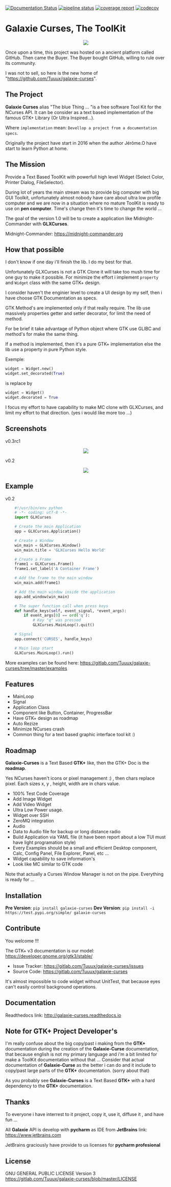 [![Documentation Status](https://readthedocs.org/projects/galaxie-curses/badge/?version=latest)](http://galaxie-curses.readthedocs.io/?badge=latest)
[![pipeline status](https://gitlab.com/Tuuux/galaxie-curses/badges/master/pipeline.svg)](https://gitlab.com/Tuuux/galaxie-curses/-/commits/master)
[![coverage report](https://gitlab.com/Tuuux/galaxie-curses/badges/master/coverage.svg)](https://gitlab.com/Tuuux/galaxie-curses/-/commits/master)
[![codecov](https://codecov.io/gl/Tuuux/galaxie-curses/branch/master/graph/badge.svg)](https://codecov.io/gl/Tuuux/galaxie-curses)

Galaxie Curses, The ToolKit
===========================
<div style="text-align:center"><img src ="https://gitlab.com/Tuuux/galaxie-curses/raw/master/docs/source/images/logo_galaxie.png" /></div>

Once upon a time, this project was hosted on a ancient platform called GitHub. Then came the Buyer.
The Buyer bought GitHub, willing to rule over its community.

I was not to sell, so here is the new home of "https://github.com/Tuuux/galaxie-curses".

The Project
-----------
**Galaxie Curses** alias "The blue Thing ... "is a free software Tool Kit for the NCurses API.
It can be consider as a text based implementation of the famous GTK+ Library (Or Ultra Inspired...).

Where ``implementation`` mean: ``Devellop a project from a documentation specs``.

Originally the project have start in 2016 when the author Jérôme.O have start to learn Python at home.

The Mission
-----------
Provide a Text Based ToolKit with powerfull high level Widget (Select Color, Printer Dialog, FileSelector).

During lot of years the main stream was to provide big computer with big GUI Toolkit,
unfortunately almost nobody have care about ultra low profile computer and we are now in a situation where no mature
ToolKit is ready to use on **pen computer**. Time's change then it's time to change the world ...

The goal of the version 1.0 will be to create a application like Midnight-Commander with **GLXCurses**.

Midnight-Commander: https://midnight-commander.org

How that possible
-----------------
I don't know if one day i'll finish the lib. I do my best for that.

Unfortunately GLXCurses is not a GTK Clone it will take too mush time for one guy to make it possible.
For minimize the effort i implement ``property`` and ``Widget`` class with the same GTK+ design.

I consider haven't the enginier level to create a UI design by my self, then i have choose GTK Documentation as specs.

GTK Method's are implemented only if that really require.
The lib use massively properties getter and setter decorator, for limit the need of method. 

For be brief it take advantage of Python object where GTK use GLIBC and method's for make the same thing.

If a method is implemented, then it's a pure GTK+ implementation else the lib use a property in pure Python style.

Exemple:

```python
widget = Widget.new()
widget.set_decorated(True)
```
is replace by
```python
widget = Widget()
widget.decorated = True
```

I focus my effort to have capability to make MC clone with GLXCurses, and limit my effort to that direction. (yes i would like more too ...)

Screenshots
-----------
v0.3rc1
<p align="center">
<img src="https://gitlab.com/Tuuux/galaxie-curses/raw/master/docs/source/images/screen_02.png">
</p>

v0.2
<p align="center">
<img src="https://gitlab.com/Tuuux/galaxie-curses/raw/master/docs/source/images/screen_01.png">
</p>

Example
-------
 v0.2
```python
    #!/usr/bin/env python
    # -*- coding: utf-8 -*-
    import GLXCurses

    # Create the main Application
    app = GLXCurses.Application()

    # Create a Window
    win_main = GLXCurses.Window()
    win_main.title = 'GLXCurses Hello World'

    # Create a Frame
    frame1 = GLXCurses.Frame()
    frame1.set_label('A Container Frame')

    # Add the frame to the main window
    win_main.add(frame1)

    # Add the main window inside the application
    app.add_window(win_main)

    # The super function call when press keys
    def handle_keys(self, event_signal, *event_args):
        if event_args[0] == ord('q'):
            # Key "q" was pressed
            GLXCurses.MainLoop().quit()

    # Signal
    app.connect('CURSES', handle_keys)

    # Main loop start
    GLXCurses.MainLoop().run()
```
More examples can be found here: https://gitlab.com/Tuuux/galaxie-curses/tree/master/examples

Features
--------
* MainLoop
* Signal
* Application Class
* Component like Button, Container, ProgressBar
* Have GTK+ design as roadmap
* Auto Rezize
* Minimize NCurses crash
* Common thing for a text based graphic interface tool kit :)

Roadmap
-------
**Galaxie-Curses** is a Text Based **GTK+** like, then the GTK+ Doc is the **roadmap**.

Yes NCurses haven't icons or pixel management :) , then chars replace pixel. Each sizes x, y , height, width are in chars value.

* 100% Test Code Coverage
* Add Image Widget
* Add Video Widget
* Ultra Low Power usage.
* Widget over SSH
* ZeroMQ integration
* Audio
* Data to Audio file for backup or long distance radio
* Build Application via YAML file (it have been report about a low TUI must have light programation style)
* Every Examples should be a small and efficient Desktop component, Calc, Config Panel, File Explorer, Panel, etc ...
* Widget capability to save information's
* Look like MC similar to GTK code

Note that actually a Curses Window Manager is not on the pipe. Everything is ready for ...

Installation
------------

**Pre Version**: ```pip install galaxie-curses```
**Dev Version**: ```pip install -i https://test.pypi.org/simple/ galaxie-curses```

Contribute
----------
You welcome !!!

The GTK+ v3 documentation is our model: https://developer.gnome.org/gtk3/stable/

- Issue Tracker: https://gitlab.com/Tuuux/galaxie-curses/issues
- Source Code: https://gitlab.com/Tuuux/galaxie-curses

It's almost impossible to code widget without UnitTest, that because eyes can't easily control background operations.

Documentation
-------------
Readthedocs link: http://galaxie-curses.readthedocs.io

Note for GTK+ Project Developer's
---------------------------------
I'm really confuse about the big copy/past i making from the **GTK+** documentation during the creation of
the **Galaxie-Curse** documentation, that because english is not my primary language and i'm a bit limited for make a
ToolKit documentation without that ...
Consider that actual documentation of **Galaxie-Curse** as the better i can do and it
include to copy/past large parts of the **GTK+** documentation. (sorry about that)

As you probably see **Galaxie-Curses** is a Text Based **GTK+** with a hard dependency to the **GTK+** documentation.

Thanks
------
To everyone i have interrest to it project, copy it, use it, diffuse it , and have fun ...

All **Galaxie** API is develop with **pycharm** as IDE from **JetBrains** 
link: https://www.jetbrains.com

JetBrains graciously have provide to us licenses for **pycharm profesional**

License
-------
GNU GENERAL PUBLIC LICENSE Version 3
https://gitlab.com/Tuuux/galaxie-curses/blob/master/LICENSE